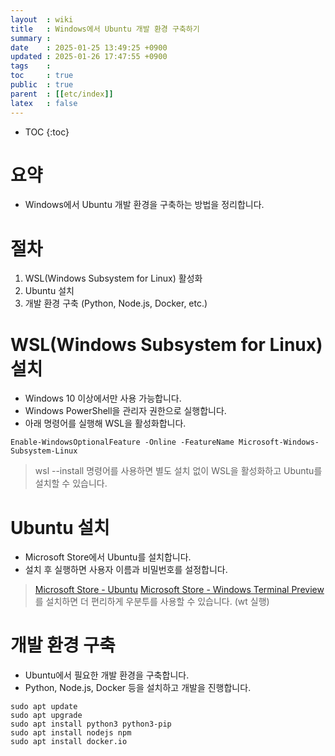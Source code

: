 ```yaml
---
layout  : wiki
title   : Windows에서 Ubuntu 개발 환경 구축하기
summary : 
date    : 2025-01-25 13:49:25 +0900
updated : 2025-01-26 17:47:55 +0900
tags    : 
toc     : true
public  : true
parent  : [[etc/index]]
latex   : false
---
```

* TOC
{:toc}

# 요약
- Windows에서 Ubuntu 개발 환경을 구축하는 방법을 정리합니다.

# 절차 
1. WSL(Windows Subsystem for Linux) 활성화
2. Ubuntu 설치
3. 개발 환경 구축 (Python, Node.js, Docker, etc.)

# WSL(Windows Subsystem for Linux) 설치
- Windows 10 이상에서만 사용 가능합니다.
- Windows PowerShell을 관리자 권한으로 실행합니다.
- 아래 명령어를 실행해 WSL을 활성화합니다.
```shell
Enable-WindowsOptionalFeature -Online -FeatureName Microsoft-Windows-Subsystem-Linux
```
> wsl --install 명령어를 사용하면 별도 설치 없이 WSL을 활성화하고 Ubuntu를 설치할 수 있습니다.

# Ubuntu 설치
- Microsoft Store에서 Ubuntu를 설치합니다.
- 설치 후 실행하면 사용자 이름과 비밀번호를 설정합니다.

> [Microsoft Store - Ubuntu](https://apps.microsoft.com/search?query=ubunto+20.04&hl=ko-kr&gl=KR)
> [Microsoft Store - Windows Terminal Preview](https://apps.microsoft.com/detail/9n8g5rfz9xk3?hl=en-US&gl=KR) 를 설치하면 더 편리하게 우분투를 사용할 수 있습니다. (wt 실행)

# 개발 환경 구축
- Ubuntu에서 필요한 개발 환경을 구축합니다.
- Python, Node.js, Docker 등을 설치하고 개발을 진행합니다.

```shell
sudo apt update
sudo apt upgrade
sudo apt install python3 python3-pip
sudo apt install nodejs npm
sudo apt install docker.io
```
